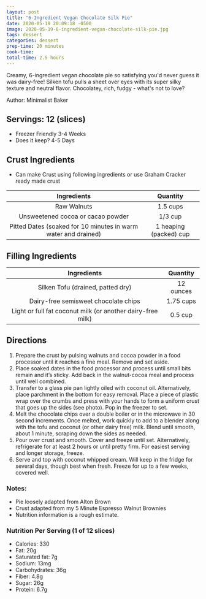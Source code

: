 ```yaml
---
layout: post
title: "6-Ingredient Vegan Chocolate Silk Pie"
date: 2020-05-19 20:09:18 -0500
image: 2020-05-19-6-ingredient-vegan-chocolate-silk-pie.jpg
tags: dessert
categories: dessert
prep-time: 20 minutes
cook-time:
total-time: 2.5 hours
---
```


Creamy, 6-ingredient vegan chocolate pie so satisfying you'd never guess it was dairy-free! Silken tofu pulls a sheet over eyes with its super silky texture and neutral flavor. Chocolatey, rich, fudgy - what's not to love?

Author: Minimalist Baker

## Servings: 12 (slices)
* Freezer Friendly 3-4 Weeks
* Does it keep? 4-5 Days

## Crust Ingredients

* Can make Crust using following ingredients or use Graham Cracker ready made crust

|                           Ingredients                          |        Quantity        |
|:--------------------------------------------------------------:|:----------------------:|
|                           Raw Walnuts                          |        1.5 cups        |
|                Unsweetened cocoa or cacao powder               |         1/3 cup        |
| Pitted Dates (soaked for 10 minutes in warm water and drained) | 1 heaping (packed) cup |

## Filling Ingredients

|                         Ingredients                         |  Quantity |
|:-----------------------------------------------------------:|:---------:|
|              Silken Tofu (drained, patted dry)              | 12 ounces |
|             Dairy-free semisweet chocolate chips            | 1.75 cups |
| Light or full fat coconut milk (or another dairy-free milk) |  0.5 cup  |

## Directions

1.	Prepare the crust by pulsing walnuts and cocoa powder in a food processor until it reaches a fine meal. Remove and set aside.
2.	Place soaked dates in the food processor and process until small bits remain and it’s sticky. Add back in the walnut-cocoa meal and process until well combined.
3.	Transfer to a glass pie pan lightly oiled with coconut oil. Alternatively, place parchment in the bottom for easy removal. Place a piece of plastic wrap over the crumbs and press with your hands to form a uniform crust that goes up the sides (see photo). Pop in the freezer to set.
4.	Melt the chocolate chips over a double boiler or in the microwave in 30 second increments. Once melted, work quickly to add to a blender along with the tofu and coconut (or other dairy free) milk. Blend until smooth, about 1 minute, scraping down the sides as needed.
5.	Pour over crust and smooth. Cover and freeze until set. Alternatively, refrigerate for at least 2 hours or until pretty firm. For easiest serving and longer storage, freeze.
6.	Serve and top with coconut whipped cream. Will keep in the fridge for several days, though best when fresh. Freeze for up to a few weeks, covered well.

### Notes:

* Pie loosely adapted from Alton Brown
* Crust adapted from my 5 Minute Espresso Walnut Brownies
* Nutrition information is a rough estimate.

### Nutrition Per Serving (1 of 12 slices)

*	Calories: 330
*	Fat: 20g
*	Saturated fat: 7g
* Sodium: 13mg
* Carbohydrates: 36g
* Fiber: 4.8g
*	Sugar: 26g
* Protein: 6.7g
